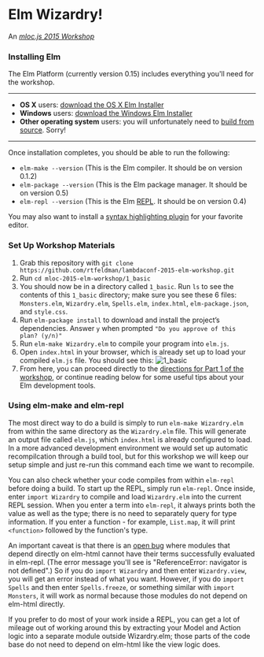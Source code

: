 Elm Wizardry!
=============

An _[mloc.js 2015 Workshop](http://mloc-js.com/2015/#richard_feldman)_

### Installing Elm

The Elm Platform (currently version 0.15) includes everything you'll need for the workshop.

---

* **OS X** users: [download the OS X Elm Installer](http://install.elm-lang.org/Elm-Platform-0.15.pkg)
* **Windows** users: [download the Windows Elm Installer](http://install.elm-lang.org/Elm-Platform-0.15.exe)
* **Other operating system** users: you will unfortunately need to [build from source](http://elm-lang.org/Install.elm#build-from-source). Sorry!

---

Once installation completes, you should be able to run the following:

* `elm-make --version` (This is the Elm compiler. It should be on version 0.1.2)
* `elm-package --version` (This is the Elm package manager. It should be on version 0.5)
* `elm-repl --version` (This is the Elm [REPL](https://en.wikipedia.org/wiki/Read%E2%80%93eval%E2%80%93print_loop). It should be on version 0.4)

You may also want to install a [syntax highlighting plugin](http://elm-lang.org/Install.elm#syntax-highlighting) for your favorite editor.

### Set Up Workshop Materials

1. Grab this repository with `git clone https://github.com/rtfeldman/lambdaconf-2015-elm-workshop.git`
2. Run `cd mloc-2015-elm-workshop/1_basic`
3. You should now be in a directory called `1_basic`. Run `ls` to see the contents of this `1_basic` directory; make sure you see these 6 files: `Monsters.elm`, `Wizardry.elm`, `Spells.elm`, `index.html`, `elm-package.json`, and `style.css`.
4. Run `elm-package install` to download and install the project’s dependencies. Answer `y` when prompted `"Do you approve of this plan? (y/n)"`
4. Run `elm-make Wizardry.elm` to compile your program into `elm.js`.
5. Open `index.html` in your browser, which is already set up to load your compiled `elm.js` file. You should see this: ![1_basic](https://cloud.githubusercontent.com/assets/1094080/8247822/0cd1fe92-1657-11e5-8754-2ba0cf6e3cb5.png)
7. From here, you can proceed directly to the [directions for Part 1 of the workshop](https://github.com/rtfeldman/lambdaconf-2015-elm-workshop/tree/master/1_basic), or continue reading below for some useful tips about your Elm development tools.


### Using elm-make and elm-repl

The most direct way to do a build is simply to run `elm-make Wizardry.elm` from within the same directory as the `Wizardry.elm` file. This will generate an output file called `elm.js`, which `index.html` is already configured to load. In a more advanced development environment we would set up automatic recompilcation through a build tool, but for this workshop we will keep our setup simple and just re-run this command each time we want to recompile.

You can also check whether your code compiles from within `elm-repl` before doing a build. To start up the REPL, simply run `elm-repl`. Once inside, enter `import Wizardry` to compile and load `Wizardry.elm` into the current REPL session. When you enter a term into `elm-repl`, it always prints both the value as well as the type; there is no need to separately query for type information. If you enter a function - for example, `List.map`, it will print `<function>` followed by the function's type.

An important caveat is that there is an [open bug](https://github.com/elm-lang/elm-repl/issues/48) where modules that depend directly on elm-html cannot have their terms successfully evaluated in elm-repl. (The error message you'll see is "ReferenceError: navigator is not defined".) So if you do `import Wizardry` and then enter `Wizardry.view`, you will get an error instead of what you want. However, if you do `import Spells` and then enter `Spells.freeze`, or something similar with `import Monsters`, it will work as normal because those modules do not depend on elm-html directly.

If you prefer to do most of your work inside a REPL, you can get a lot of mileage out of working around this by extracting your Model and Action logic into a separate module outside Wizardry.elm; those parts of the code base do not need to depend on elm-html like the view logic does.
